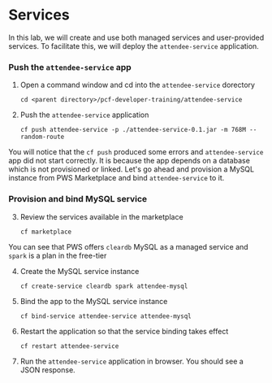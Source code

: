 # Services

In this lab, we will create and use both managed services and user-provided services. To facilitate this, we will deploy the ```attendee-service``` application.

### Push the ```attendee-service``` app
1. Open a command window and cd into the ```attendee-service``` dorectory

    ```cd <parent directory>/pcf-developer-training/attendee-service```
2. Push the ```attendee-service``` application

    ```cf push attendee-service -p ./attendee-service-0.1.jar -m 768M --random-route```

You will notice that the ```cf push``` produced some errors and ```attendee-service``` app did not start correctly. It is because the app depends on a database which is not provisioned or linked. Let's go ahead and provision a MySQL instance from PWS Marketplace and bind ```attendee-service``` to it.

### Provision and bind MySQL service

3. Review the services available in the marketplace

    ```cf marketplace```

You can see that PWS offers ```cleardb``` MySQL as a managed service and ```spark``` is a plan in the free-tier

4. Create the MySQL service instance

    ```cf create-service cleardb spark attendee-mysql```

5. Bind the app to the MySQL service instance

    ```cf bind-service attendee-service attendee-mysql```

6. Restart the application so that the service binding takes effect

    ```cf restart attendee-service```
    
7. Run the ```attendee-service``` application in browser. You should see a JSON response.
